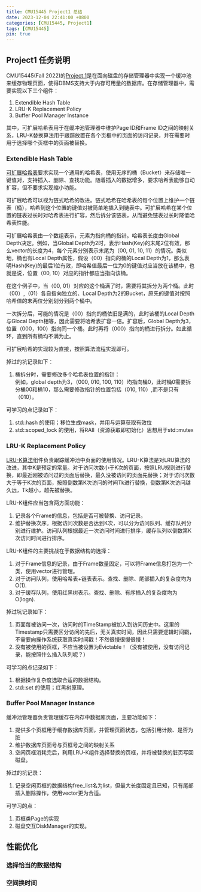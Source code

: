 ```yaml
---
title: CMU15445 Project1 总结
date: 2023-12-04 22:41:00 +0800
categories: [CMU15445, Project1]
tags: [CMU15445]
pin: true
---
```


## Project1 任务说明
CMU15445(Fall 2022)的[Project 1](https://15445.courses.cs.cmu.edu/fall2022/project1/)是在面向磁盘的存储管理器中实现一个缓冲池来缓存物理页面，使得DBMS支持大于内存可用量的数据库。在存储管理器中，需要实现以下三个组件：
1. Extendible Hash Table  
2. LRU-K Replacement Policy
3. Buffer Pool Manager Instance  

其中，可扩展哈希表用于在缓冲池管理器中维护Page ID和Frame ID之间的映射关系，LRU-K替换算法用于跟踪放置在各个页框中的页面的访问记录，并在需要时用于选择哪个页框中的页面被替换。

### Extendible Hash Table  
[可扩展哈希表](https://15445.courses.cs.cmu.edu/fall2022/slides/07-hashtables.pdf)要求实现一个通用的哈希表，使用无序的桶（Bucket）来存储唯一键值对，支持插入、删除、查找功能。随着插入的数据增多，要求哈希表能够自动扩容，但不要求实现缩小功能。

可扩展哈希可以视为链式哈希的改进。链式哈希在哈希表的每个位置上维护一个链表（桶），哈希到这个位置的键值对被简单地插入到链表中。可扩展哈希在某个位置的链表过长时对哈希表进行扩容，然后拆分该链表，从而避免链表过长时降低哈希表性能。

可扩展哈希表由一个数组表示，元素为指向桶的指针。哈希表长度由Global Depth决定。例如，当Global Depth为2时，表示Hash(Key)的末尾2位有效，那么vector的长度为4，每个元素分别表示末尾为（00, 01, 10, 11）的情况。类似地，桶也有Local Depth属性，假设（00）指向的桶的Local Depth为1，那么表明Hash(Key)的最后1位有效，即哈希值最后一位为0的键值对应当放在该桶中，也就是说，位置（00, 10）对应的指针都应当指向该桶。

在这个例子中，当（00, 01）对应的这个桶满了时，需要将其拆分为两个桶。此时（00）,（01）各自指向独立的、Local Depth为2的Bucket，原先的键值对按照哈希值的末两位分别划分到两个桶中。

一次拆分后，可能的情况是（00）指向的桶依旧是满的，此时该桶的Local Depth与Glocal Depth相等，因此需要将哈希表扩容一倍。扩容后，Global Depth为3，位置（000，100）指向同一个桶。此时再将（000）指向的桶进行拆分。如此循环，直到所有桶均不满为止。

可扩展哈希的实现较为直接，按照算法流程实现即可。

掉过的坑记录如下：  
1. 桶拆分时，需要修改多个哈希表位置的指针：  
   例如，global depth为3，（000, 010, 100, 110）均指向桶0，此时桶0需要拆分桶00和桶10，那么需要修改指针的位置包括（010, 110）,而不是只有（010）。

可学习的点记录如下：
1. std::hash 的使用；移位生成mask，并用与运算获取有效位
2. std::scoped_lock 的使用，将RAII（资源获取即初始化）思想用于std::mutex

### LRU-K Replacement Policy
[LRU-K算法](https://15445.courses.cs.cmu.edu/fall2022/slides/06-bufferpool.pdf)组件负责跟踪缓冲池中页面的使用情况。LRU-K算法是对LRU算法的改进，其中K是预定的常量。对于访问次数小于K次的页面，按照LRU规则进行替换，即最近刚被访问过的页面后替换，最久没被访问的页面先替换；对于访问次数大于等于K次的页面，按照倒数第K次访问的时间Tk进行替换，倒数第K次访问越久远，Tk越小，越先被替换。

LRU-K组件应当包含两方面功能：
1. 记录各个Frame的信息，包括是否可被替换、访问记录。
2. 维护替换次序。根据访问次数是否达到K次，可以分为访问队列、缓存队列分别进行维护。访问队列根据最近一次访问时间进行排序，缓存队列以倒数第K次访问时间进行排序。

LRU-K组件的主要挑战在于数据结构的选择：
1. 对于Frame信息的记录，由于Frame数量固定，可以将Frame信息打包为一个类，使用vector进行管理。
2. 对于访问队列，使用哈希表+链表表示。查找、删除、尾部插入的复杂度均为O(1).
3. 对于缓存队列，使用红黑树表示。查找、删除、有序插入的复杂度均为O(logn).

掉过坑记录如下：
1. 页面每被访问一次，访问时的TimeStamp被加入到访问历史中。这里的Timestamp只需要区分访问的先后，无关真实时间，因此只需要逻辑时间戳，不需要向操作系统获取真实时间戳！不然很慢很慢很慢！
2. 没有被使用的页框，不应当被设置为Evictable！（没有被使用，没有访问记录，能按照什么插入队列呢？）

可学习的点记录如下：
1. 根据操作复杂度选取合适的数据结构。
2. std::set 的使用；红黑树原理。

### Buffer Pool Manager Instance
缓冲池管理器负责管理缓存在内存中数据库页面，主要功能如下：
1. 提供多个页框用于缓存数据库页面，并管理页面状态，包括引用计数、是否为脏
2. 维护数据库页面号与页框号之间的映射关系
3. 空闲页框消耗完后，利用LRU-K组件选择替换的页框，并将被替换的脏页写回磁盘。

掉过的坑记录：
1. 记录空闲页框的数据结构free_list名为list，但最大长度固定且已知，只有尾部插入删除操作，使用vector更为合适。

可学习的点：
1. 页框类Page的实现
2. 磁盘交互DiskManager的实现。

## 性能优化

### 选择恰当的数据结构

### 空间换时间